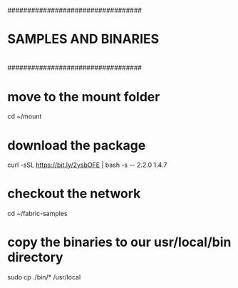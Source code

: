 ##################################
#                                #
#    SAMPLES AND BINARIES        #
#                                #
##################################


# move to the mount folder
cd ~/mount

# download the package
curl -sSL https://bit.ly/2ysbOFE | bash -s -- 2.2.0 1.4.7

# checkout the network
cd ~/fabric-samples 

# copy the binaries to our usr/local/bin directory
sudo cp ./bin/* /usr/local



